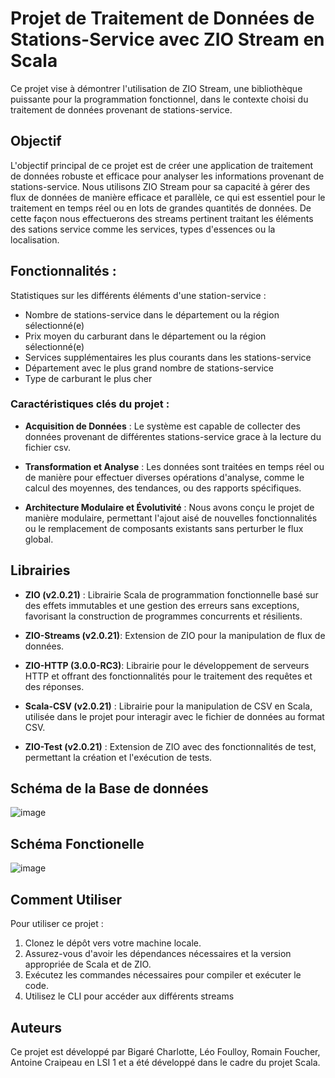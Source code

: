 # Projet de Traitement de Données de Stations-Service avec ZIO Stream en Scala

Ce projet vise à démontrer l'utilisation de ZIO Stream, une bibliothèque puissante pour la programmation fonctionnel, dans le contexte choisi du traitement de données provenant de stations-service.

## Objectif

L'objectif principal de ce projet est de créer une application de traitement de données robuste et efficace pour analyser les informations provenant de stations-service. Nous utilisons ZIO Stream pour sa capacité à gérer des flux de données de manière efficace et parallèle, ce qui est essentiel pour le traitement en temps réel ou en lots de grandes quantités de données.
De cette façon nous effectuerons des streams pertinent traitant les éléments des sations service comme les services, types d'essences ou la localisation.

## Fonctionnalités :

Statistiques sur les différents éléments d'une station-service :

- Nombre de stations-service dans le département ou la région sélectionné(e)
- Prix moyen du carburant dans le département ou la région sélectionné(e)
- Services supplémentaires les plus courants dans les stations-service
- Département avec le plus grand nombre de stations-service
- Type de carburant le plus cher

### Caractéristiques clés du projet :

- **Acquisition de Données** : Le système est capable de collecter des données provenant de différentes stations-service grace à la lecture du fichier csv.

- **Transformation et Analyse** : Les données sont traitées en temps réel ou de manière pour effectuer diverses opérations d'analyse, comme le calcul des moyennes, des tendances, ou des rapports spécifiques.

- **Architecture Modulaire et Évolutivité** : Nous avons conçu le projet de manière modulaire, permettant l'ajout aisé de nouvelles fonctionnalités ou le remplacement de composants existants sans perturber le flux global.

## Librairies

- **ZIO (v2.0.21)** : Librairie Scala de programmation fonctionnelle basé sur des effets immutables et une gestion des erreurs sans exceptions, favorisant la construction de programmes concurrents et résilients. 

- **ZIO-Streams (v2.0.21)**: Extension de ZIO pour la manipulation de flux de données.

- **ZIO-HTTP (3.0.0-RC3)**: Librairie pour le développement de serveurs HTTP et offrant des fonctionnalités pour le traitement des requêtes et des réponses.

- **Scala-CSV (v2.0.21)** : Librairie pour la manipulation de CSV en Scala, utilisée dans le projet pour interagir avec le fichier de données au format CSV.

- **ZIO-Test (v2.0.21)** : Extension de ZIO avec des fonctionnalités de test, permettant la création et l'exécution de tests.


## Schéma de la Base de données 

![image](https://github.com/AntoineCraipeau/Scala-Zio-Project/assets/81164857/69a46063-36ff-4fd7-8682-541ca967a74b)


## Schéma Fonctionelle 

![image](https://github.com/AntoineCraipeau/Scala-Zio-Project/assets/81164857/88bbc42e-ab33-44eb-bfae-de2f554f7892)


## Comment Utiliser

Pour utiliser ce projet :

1. Clonez le dépôt vers votre machine locale.
2. Assurez-vous d'avoir les dépendances nécessaires et la version appropriée de Scala et de ZIO.
3. Exécutez les commandes nécessaires pour compiler et exécuter le code.
4. Utilisez le CLI pour accéder aux différents streams


## Auteurs

Ce projet est développé par Bigaré Charlotte, Léo Foulloy, Romain Foucher, Antoine Craipeau en LSI 1 et a été développé dans le cadre du projet Scala.

